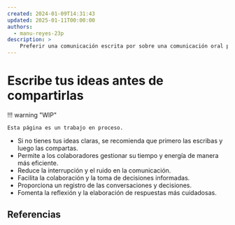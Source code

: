 ```yaml
---
created: 2024-01-09T14:31:43
updated: 2025-01-11T00:00:00
authors:
  - manu-reyes-23p
description: >
    Preferir una comunicación escrita por sobre una comunicación oral para permitir a los colaboradores gestionar su tiempo y energía de manera más eficiente.
---
```


# Escribe tus ideas antes de compartirlas

!!! warning "WIP"

    Esta página es un trabajo en proceso.

- Si no tienes tus ideas claras, se recomienda que primero las escribas y luego las compartas.
- Permite a los colaboradores gestionar su tiempo y energía de manera más eficiente.
- Reduce la interrupción y el ruido en la comunicación.
- Facilita la colaboración y la toma de decisiones informadas.
- Proporciona un registro de las conversaciones y decisiones.
- Fomenta la reflexión y la elaboración de respuestas más cuidadosas.

## Referencias
